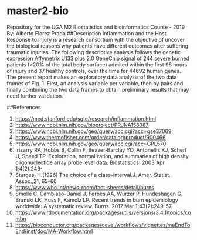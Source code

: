 # master2-bio
Repository for the UGA M2 Biostatistics and bioinformatics Course - 2019
By: Alberto Florez Prada
##Description
Inflammation and the Host Response to Injury is a research consortium with the objective of uncover the biological reasons why patients have different outcomes after suffering traumatic injuries.
The following descriptive analysis follows the genetic expression Affymetrix U133 plus 2.0 GeneChip signal of 244 severe burned patients (>20% of the total body surface) admited within the first 96 hours of injury and 37 healthy controls, over the time for 44692 human genes.
The present report makes an exploratory data analysis of the two data frames of Fig. 1. First, an analysis variable per variable, then by pairs and finally combining the two data frames to obtain preliminary results that may need further validation.


##References
1. https://med.stanford.edu/sgtc/research/inflammation.html
2. https://www.ncbi.nlm.nih.gov/bioproject/PRJNA158087
3. https://www.ncbi.nlm.nih.gov/geo/query/acc.cgi?acc=gse37069
4. https://www.thermofisher.com/order/catalog/product/900466
5. https://www.ncbi.nlm.nih.gov/geo/query/acc.cgi?acc=GPL570
6. Irizarry RA, Hobbs B, Collin F, Beazer‐Barclay YD, Antonellis KJ, Scherf U, Speed TP. Exploration, normalization, and summaries of high density oligonucleotide array probe level data. Biostatistics. 2003 Apr 1;4(2):249-
7. Sturges, H.(1926) The choice of a class-interval.J. Amer. Statist. Assoc.,21, 65–66
8. https://www.who.int/news-room/fact-sheets/detail/burns
9. Smolle C, Cambiaso-Daniel J, Forbes AA, Wurzer P, Hundeshagen G, Branski LK, Huss F, Kamolz LP. Recent trends in burn epidemiology worldwide: A systematic review. Burns. 2017 Mar 1;43(2):249-57.
10. https://www.rdocumentation.org/packages/utils/versions/3.4.1/topics/combn
11. https://bioconductor.org/packages/devel/workflows/vignettes/maEndToEnd/inst/doc/MA-Workflow.html


